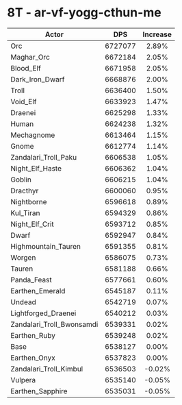 # 8T - ar-vf-yogg-cthun-me
| Actor | DPS | Increase |
|---|:---:|:---:|
|Orc|6727077|2.89%|
|Maghar_Orc|6672184|2.05%|
|Blood_Elf|6671958|2.05%|
|Dark_Iron_Dwarf|6668876|2.00%|
|Troll|6636400|1.50%|
|Void_Elf|6633923|1.47%|
|Draenei|6625298|1.33%|
|Human|6624238|1.32%|
|Mechagnome|6613464|1.15%|
|Gnome|6612774|1.14%|
|Zandalari_Troll_Paku|6606538|1.05%|
|Night_Elf_Haste|6606362|1.04%|
|Goblin|6606215|1.04%|
|Dracthyr|6600060|0.95%|
|Nightborne|6596618|0.89%|
|Kul_Tiran|6594329|0.86%|
|Night_Elf_Crit|6593712|0.85%|
|Dwarf|6592947|0.84%|
|Highmountain_Tauren|6591355|0.81%|
|Worgen|6586075|0.73%|
|Tauren|6581188|0.66%|
|Panda_Feast|6577661|0.60%|
|Earthen_Emerald|6545187|0.11%|
|Undead|6542719|0.07%|
|Lightforged_Draenei|6540212|0.03%|
|Zandalari_Troll_Bwonsamdi|6539331|0.02%|
|Earthen_Ruby|6539248|0.02%|
|Base|6538127|0.00%|
|Earthen_Onyx|6537823|0.00%|
|Zandalari_Troll_Kimbul|6536503|-0.02%|
|Vulpera|6535140|-0.05%|
|Earthen_Sapphire|6535031|-0.05%|
